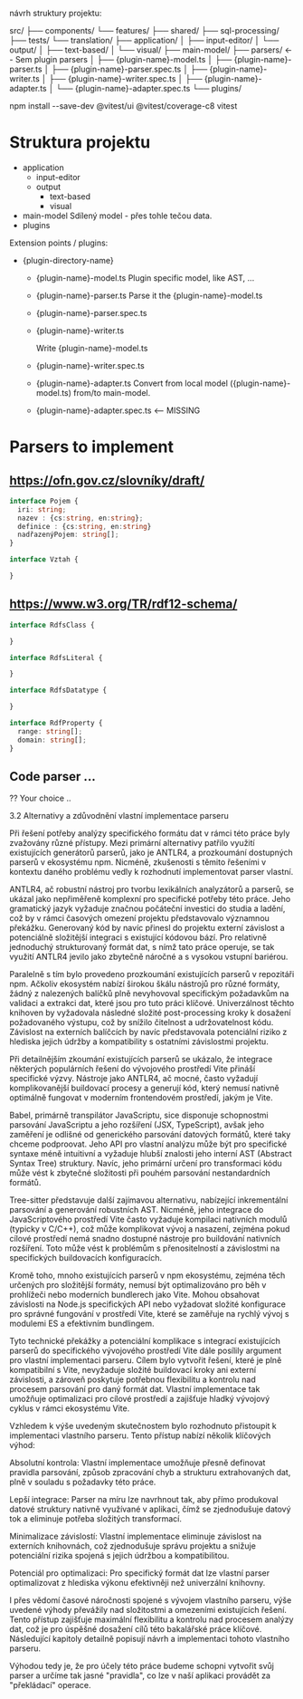 návrh struktury projektu:

src/
├── components/
└── features/
    ├── shared/
    ├── sql-processing/
    ├── tests/
    └── translation/
        ├── application/
        │   ├── input-editor/
        │   └── output/
        │       ├── text-based/
        │       └── visual/
        ├── main-model/
        ├── parsers/   <-- Sem plugin parsers
        │   ├── {plugin-name}-model.ts
        │   ├── {plugin-name}-parser.ts
        │   ├── {plugin-name}-parser.spec.ts
        │   ├── {plugin-name}-writer.ts
        │   ├── {plugin-name}-writer.spec.ts
        │   ├── {plugin-name}-adapter.ts
        │   └── {plugin-name}-adapter.spec.ts
        └── plugins/



npm install --save-dev @vitest/ui @vitest/coverage-c8 vitest

# Struktura projektu
- application
  - input-editor
  - output
    - text-based
    - visual
- main-model
  Sdílený model - přes tohle tečou data.
- plugins


Extension points / plugins:
- {plugin-directory-name}

  - {plugin-name}-model.ts
    Plugin specific model, like AST, ...

  - {plugin-name}-parser.ts
    Parse it the {plugin-name}-model.ts

  - {plugin-name}-parser.spec.ts

  - {plugin-name}-writer.ts

    Write {plugin-name}-model.ts

  - {plugin-name}-writer.spec.ts
  - {plugin-name}-adapter.ts
    Convert from local model ({plugin-name}-model.ts) from/to main-model.
    
  - {plugin-name}-adapter.spec.ts <-- MISSING



# Parsers to implement

## https://ofn.gov.cz/slovníky/draft/
```ts
interface Pojem {
  iri: string;
  nazev : {cs:string, en:string};
  definice : {cs:string, en:string}
  nadřazenýPojem: string[];
}

interface Vztah {

}
```

## https://www.w3.org/TR/rdf12-schema/
```ts
interface RdfsClass {

}

interface RdfsLiteral {

}

interface RdfsDatatype {

}

interface RdfProperty {
  range: string[];
  domain: string[];
}
```

## Code parser ...
?? Your choice ..

3.2 Alternativy a zdůvodnění vlastní implementace parseru

Při řešení potřeby analýzy specifického formátu dat v rámci této práce byly zvažovány různé přístupy. Mezi primární alternativy patřilo využití existujících generátorů parserů, jako je ANTLR4, a prozkoumání dostupných parserů v ekosystému npm. Nicméně, zkušenosti s těmito řešeními v kontextu daného problému vedly k rozhodnutí implementovat parser vlastní.

ANTLR4, ač robustní nástroj pro tvorbu lexikálních analyzátorů a parserů, se ukázal jako nepřiměřeně komplexní pro specifické potřeby této práce. Jeho gramatický jazyk vyžaduje značnou počáteční investici do studia a ladění, což by v rámci časových omezení projektu představovalo významnou překážku. Generovaný kód by navíc přinesl do projektu externí závislost a potenciálně složitější integraci s existující kódovou bází. Pro relativně jednoduchý strukturovaný formát dat, s nímž tato práce operuje, se tak využití ANTLR4 jevilo jako zbytečně náročné a s vysokou vstupní bariérou.

Paralelně s tím bylo provedeno prozkoumání existujících parserů v repozitáři npm. Ačkoliv ekosystém nabízí širokou škálu nástrojů pro různé formáty, žádný z nalezených balíčků plně nevyhovoval specifickým požadavkům na validaci a extrakci dat, které jsou pro tuto práci klíčové. Univerzálnost těchto knihoven by vyžadovala následné složité post-processing kroky k dosažení požadovaného výstupu, což by snížilo čitelnost a udržovatelnost kódu. Závislost na externích balíčcích by navíc představovala potenciální riziko z hlediska jejich údržby a kompatibility s ostatními závislostmi projektu.


Při detailnějším zkoumání existujících parserů se ukázalo, že integrace některých populárních řešení do vývojového prostředí Vite přináší specifické výzvy. Nástroje jako ANTLR4, ač mocné, často vyžadují komplikovanější buildovací procesy a generují kód, který nemusí nativně optimálně fungovat v moderním frontendovém prostředí, jakým je Vite.

Babel, primárně transpilátor JavaScriptu, sice disponuje schopnostmi parsování JavaScriptu a jeho rozšíření (JSX, TypeScript), avšak jeho zaměření je odlišné od generického parsování datových formátů, které taky chceme podproovat. Jeho API pro vlastní analýzu může být pro specifické syntaxe méně intuitivní a vyžaduje hlubší znalosti jeho interní AST (Abstract Syntax Tree) struktury. Navíc, jeho primární určení pro transformaci kódu může vést k zbytečné složitosti při pouhém parsování nestandardních formátů.

Tree-sitter představuje další zajímavou alternativu, nabízející inkrementální parsování a generování robustních AST. Nicméně, jeho integrace do JavaScriptového prostředí Vite často vyžaduje kompilaci nativních modulů (typicky v C/C++), což může komplikovat vývoj a nasazení, zejména pokud cílové prostředí nemá snadno dostupné nástroje pro buildování nativních rozšíření. Toto může vést k problémům s přenositelností a závislostmi na specifických buildovacích konfiguracích.

Kromě toho, mnoho existujících parserů v npm ekosystému, zejména těch určených pro složitější formáty, nemusí být optimalizováno pro běh v prohlížeči nebo moderních bundlerech jako Vite. Mohou obsahovat závislosti na Node.js specifických API nebo vyžadovat složité konfigurace pro správné fungování v prostředí Vite, které se zaměřuje na rychlý vývoj s modulemi ES a efektivním bundlingem.

Tyto technické překážky a potenciální komplikace s integrací existujících parserů do specifického vývojového prostředí Vite dále posílily argument pro vlastní implementaci parseru. Cílem bylo vytvořit řešení, které je plně kompatibilní s Vite, nevyžaduje složité buildovací kroky ani externí závislosti, a zároveň poskytuje potřebnou flexibilitu a kontrolu nad procesem parsování pro daný formát dat. Vlastní implementace tak umožňuje optimalizaci pro cílové prostředí a zajišťuje hladký vývojový cyklus v rámci ekosystému Vite.


Vzhledem k výše uvedeným skutečnostem bylo rozhodnuto přistoupit k implementaci vlastního parseru. Tento přístup nabízí několik klíčových výhod:

Absolutní kontrola: Vlastní implementace umožňuje přesně definovat pravidla parsování, způsob zpracování chyb a strukturu extrahovaných dat, plně v souladu s požadavky této práce.
    
Lepší integrace: Parser na míru lze navrhnout tak, aby přímo produkoval datové struktury nativně využívané v aplikaci, čímž se zjednodušuje datový tok a eliminuje potřeba složitých transformací.
    
Minimalizace závislostí: Vlastní implementace eliminuje závislost na externích knihovnách, což zjednodušuje správu projektu a snižuje potenciální rizika spojená s jejich údržbou a kompatibilitou.
  
Potenciál pro optimalizaci: Pro specifický formát dat lze vlastní parser optimalizovat z hlediska výkonu efektivněji než univerzální knihovny.

I přes vědomí časové náročnosti spojené s vývojem vlastního parseru, výše uvedené výhody převážily nad složitostmi a omezeními existujících řešení. Tento přístup zajišťuje maximální flexibilitu a kontrolu nad procesem analýzy dat, což je pro úspěšné dosažení cílů této bakalářské práce klíčové. Následující kapitoly detailně popisují návrh a implementaci tohoto vlastního parseru.

Výhodou tedy je, že pro účely této práce budeme schopni vytvořit svůj parser a určíme tak jasné "pravidla", co lze v naší aplikaci provádět za "překládací" operace.
